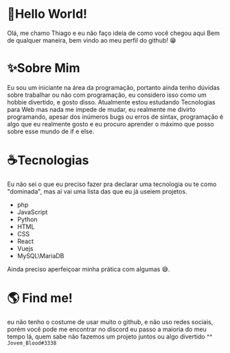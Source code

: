 # 🤖Hello World!
Olá, me chamo Thiago e eu não faço ideia de como você chegou aqui Bem de qualquer maneira, bem vindo ao meu perfil do github! 😁 

# ✨Sobre Mim
Eu sou um iniciante na área da programação, portanto ainda tenho dúvidas sobre trabalhar ou não com programação,  eu considero isso como um hobbie divertido, e gosto disso.
Atualmente estou estudando Tecnologias para Web mas nada me impede de mudar, eu realmente me divirto programando, apesar dos inúmeros bugs ou erros de sintax, programação é algo que eu realmente gosto e eu procuro aprender o máximo que posso sobre esse mundo de if e else.

# ☕Tecnologias
Eu não sei o que eu preciso fazer pra declarar uma tecnologia ou te como "dominada", mas aí vai uma lista das que eu já useiem projetos.

- php
- JavaScript
- Python
- HTML
- CSS
- React
- Vuejs
- MySQL\MariaDB

Ainda preciso aperfeiçoar minha prática com algumas 😅.


# 🌎 Find me!
eu não tenho o costume de usar muito o github, e não uso redes sociais, porém você pode me encontrar no discord eu passo a maioria do meu tempo lá, quem sabe não fazemos um projeto juntos ou algo divertido ^^
```Jovem_Blood#3338```

